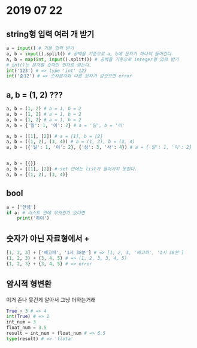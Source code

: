# 2019 07 22

## string형 입력 여러 개 받기

```python
a = input() # 기본 입력 받기
a, b = input().split() # 공백을 기준으로 a, b에 문자가 하나씩 들어간다.
a, b = map(int, input().split()) # 공백을 기준으로 integer형 입력 받기
# int()는 문자열 숫자만 인자로 받는다.
int('123') # => type 'int' 123
int('준12') # => 숫자문자와 다른 문자가 같있으면 error
```

## a, b = (1, 2) ???

```python
a, b = (1, 2) # a = 1, b = 2
a, b = [1, 2] # a = 1, b = 2
a, b = {1, 2} # a = 1, b = 2
a, b = {'일': 1, '이': 2} # a = '일', b = '이'

a, b = ([1], [2]) # a = [1], b = [2]
a, b = ((1, 2), (3, 4)) # a = (1, 2), b = (3, 4)
a, b = ({'일': 1, '이': 2}, {'삼': 3, '사': 4}) # a = {'일': 1, '이': 2}


a, b = {{}}
a, b = {[1], [2]} # set 안에는 list가 들어가지 못한다.
a, b = {(1, 2), (3, 4)}
```

## bool

```python
a = ['안녕']
if a: # 리스트 안에 무엇인가 있다면
    print('하이')
```

## 숫자가 아닌 자료형에서 +

```python
[1, 2, 3] + ['배고파', '1시 38분'] # => [1, 2, 3, '배고파', '1시 38분']
(1, 2, 3) + (3, 4, 5) # => (1, 2, 3, 3, 4, 5)
{1, 2, 3} + {3, 4, 5} # => error
```

## 암시적 형변환

이거 존나 웃긴게 알아서 그냥 더하는거래

```python
True + 3 # => 4
int(True) # => 1
int_num = 3
float_num = 3.5
result = int_num + float_num # => 6.5
type(result) # => 'flota'
```

